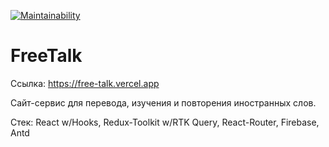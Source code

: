 [![Maintainability](https://api.codeclimate.com/v1/badges/817bfb6c5e336f748a05/maintainability)](https://codeclimate.com/github/neandreev/FreeTalk/maintainability)

# FreeTalk

Ссылка: https://free-talk.vercel.app

Сайт-сервис для перевода, изучения и повторения иностранных слов.

Стек: React w/Hooks, Redux-Toolkit w/RTK Query, React-Router, Firebase, Antd
